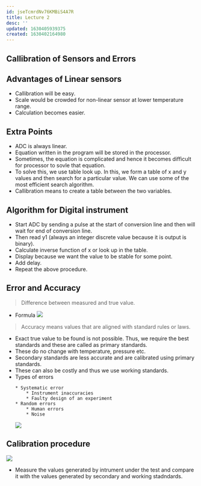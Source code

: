 ```yaml
---
id: jseTcmrdNv76KMBiS4A7R
title: Lecture 2
desc: ''
updated: 1630405939375
created: 1630402164980
---
```

## Callibration of Sensors and Errors

## Advantages of Linear sensors

- Callibration will be easy.
- Scale would be crowded for non-linear sensor at lower temperature range.
- Calculation becomes easier.

## Extra Points

- ADC is always linear.
- Equation written in the program will be stored in the processor.
- Sometimes, the equation is complicated and hence it becomes difficult for processor to sovle that equation.
- To solve this, we use table look up. In this, we form a table of x and y values and then search for a particular value. We can use some of the most efficient search algorithm.
- Callibration means to create a table between the two variables.

## Algorithm for Digital instrument

- Start ADC by sending a pulse at the start of conversion line and then will wait for end of conversion line.
- Then read y1 (always an integer discrete value because it is output is binary).
- Calculate inverse function of x or look up in the table.
- Display because we want the value to be stable for some point.
- Add delay.
- Repeat the above procedure.

## Error and Accuracy

> Difference between measured and true value.

- Formula
  ![](/assets/images/2021-08-31-15-32-11.png)

> Accuracy means values that are aligned with standard rules or laws.

- Exact true value to be found is not possible. Thus, we require the best standards and these are called as primary standards.
- These do no change with temperature, pressure etc.
- Secondary standards are less accurate and are calibrated using primary standards.
- These can also be costly and thus we use working standards.
- Types of errors
  ```
  * Systematic error
      * Instrument inaccuracies
      * Faulty design of an experiment
  * Random errors
      * Human errors
      * Noise
  ```
  ![](/assets/images/2021-08-31-16-01-54.png)

## Calibration procedure

![](/assets/images/2021-08-31-15-37-26.png)

- Measure the values generated by intrument under the test and compare it with the values generated by secondary and working stadndards.

